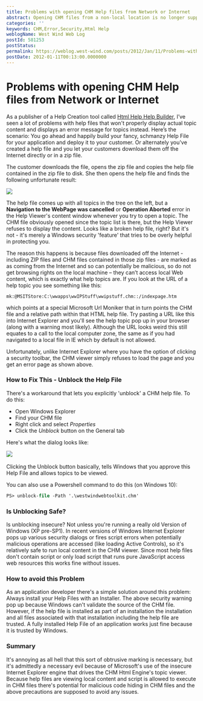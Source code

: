 ```yaml
---
title: Problems with opening CHM Help files from Network or Internet
abstract: Opening CHM files from a non-local location is no longer supported. Conveniently there's no decent error information displayed for this error so your first thought goes that there's something wrong with your help file. Here's an overview of the issue and some solutions on how to deal with it.
categories: ''
keywords: CHM,Error,Security,Html Help
weblogName: West Wind Web Log
postId: 581253
postStatus: 
permalink: https://weblog.west-wind.com/posts/2012/Jan/11/Problems-with-opening-CHM-Help-files-from-Network-or-Internet
postDate: 2012-01-11T00:13:00.0000000
---
```

# Problems with opening CHM Help files from Network or Internet


As a publisher of a Help Creation tool called <a title="" href="http://www.west-wind.com/wwHelp/">Html Help Help Builder</a>, I’ve seen a lot of problems with help files that won't properly display actual topic content and displays an error message for topics instead. Here’s the scenario: You go ahead and happily build your fancy, schmanzy Help File for your application and deploy it to your customer. Or alternately you've created a help file and you let your customers download them off the Internet directly or in a zip file.
 
The customer downloads the file, opens the zip file and copies the help file contained in the zip file to disk. She then opens the help file and finds the following unfortunate result:
 
![](https://helpbuilder.west-wind.com/docs/images/Miscellaneous/ChmTopicError.png)
 

The help file comes up with all topics in the tree on the left, but a **Navigation to the WebPage was cancelled** or **Operation Aborted** error in the Help Viewer's content window whenever you try to open a topic. The CHM file obviously opened since the topic list is there, but the Help Viewer refuses to display the content. Looks like a broken help file, right? But it's not - it's merely a Windows security 'feature' that tries to be overly helpful in protecting you.
 
The reason this happens is because files downloaded off the Internet - including ZIP files and CHM files contained in those zip files - are marked as as coming from the Internet and so can potentially be malicious, so do not get browsing rights on the local machine – they can’t access local Web content, which is exactly what help topics are. If you look at the URL of a help topic you see something like this:
 
```text
mk:@MSITStore:C:\wwapps\wwIPStuff\wwipstuff.chm::/indexpage.htm
```

which points at a special Microsoft Url Moniker that in turn points the CHM file and a relative path within that HTML help file. Try pasting a URL like this into Internet Explorer and you'll see the help topic pop up in your browser (along with a warning most likely). Although the URL looks weird this still equates to a call to the local computer zone, the same as if you had navigated to a local file in IE which by default is not allowed.
 
Unfortunately, unlike Internet Explorer where you have the option of clicking a security toolbar, the CHM viewer simply refuses to load the page and you get an error page as shown above.
<font size="2" face="Verdana"></font>

### How to Fix This - Unblock the Help File
There's a workaround that lets you explicitly 'unblock' a CHM help file. To do this:
 
- Open Windows Explorer
- Find your CHM file
- Right click and select *Properties*
- Click the *Unblock* button on the General tab

Here's what the dialog looks like:
 
![](https://helpbuilder.west-wind.com/docs/images/Miscellaneous/ChmTopicErrorFix.png)  
 
Clicking the Unblock button basically, tells Windows that you approve this Help File and allows topics to be viewed.

You can also use a Powershell command to do this (on Windows 10):

```ps
PS> unblock-file -Path '.\westwindwebtoolkit.chm'
```

### Is Unblocking Safe?
Is unblocking insecure? Not unless you're running a really old Version of Windows (XP pre-SP1). In recent versions of Windows Internet Explorer pops up various security dialogs or fires script errors when potentially malicious operations are accessed (like loading Active Controls), so it's relatively safe to run local content in the CHM viewer. Since most help files don't contain script or only load script that runs pure JavaScript access web resources this works fine without issues.
 
### How to avoid this Problem
As an application developer there's a simple solution around this problem: Always install your Help Files with an Installer. The above security warning pop up because Windows can't validate the source of the CHM file. However, if the help file is installed as part of an installation the installation and all files associated with that installation including the help file are trusted. A fully installed Help File of an application works just fine because it is trusted by Windows.
 
### Summary
It's annoying as all hell that this sort of obtrusive marking is necessary, but it's admittedly a necessary evil because of Microsoft's use of the insecure Internet Explorer engine that drives the CHM Html Engine's topic viewer. Because help files are viewing local content and script is allowed to execute in CHM files there's potential for malicious code hiding in CHM files and the above precautions are supposed to avoid any issues.